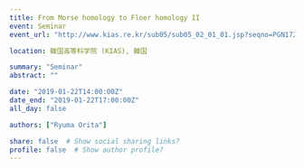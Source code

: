 ```yaml
---
title: From Morse homology to Floer homology II
event: Seminar
event_url: "http://www.kias.re.kr/sub05/sub05_02_01_01.jsp?seqno=PGN1720181212-0004&nowBlock=0&page=1&subject=&mjrcd=&mjrcd2=all&sdate=20190121&edate=20190125&keyField=spknm&keyWord=Ryuma%20Orita&list_url=/sub05/sub05_02_01.jsp&slides="

location: 韓国高等科学院 (KIAS), 韓国

summary: "Seminar"
abstract: ""

date: "2019-01-22T14:00:00Z"
date_end: "2019-01-22T17:00:00Z"
all_day: false

authors: ["Ryuma Orita"]

share: false  # Show social sharing links?
profile: false  # Show author profile?
---
```

